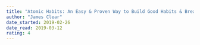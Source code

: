 ```yaml
---
title: "Atomic Habits: An Easy & Proven Way to Build Good Habits & Break Bad Ones"
author: "James Clear"
date_started: 2019-02-26
date_read: 2019-03-12
rating: 4
---
```

